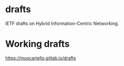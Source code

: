 # drafts
IETF drafts on Hybrid Information-Centric Networking.

# Working drafts

https://muscariello.gitlab.io/drafts
